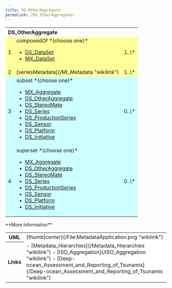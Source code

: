 ```yaml
---
title: DS OtherAggregate
permalink: /DS_OtherAggregate/
---
```


<table class="wikitable">
<tr>
<th colspan="3" align="left">
DS_OtherAggregate

</th>
</tr>
<tr bgcolor="FFFF99">
<td>
1

</td>
<td>
composedOf *(choose one)*

-   [DS_DataSet](/DS_DataSet "wikilink")
-   [MX_DataSet](/MX_DataSet "wikilink")

</td>
<td>
1..\*

</td>
</tr>
<tr bgcolor="FFFF99">
<td>
2

</td>
<td>
[seriesMetadata](/MI_Metadata "wikilink")

</td>
<td>
1..\*

</td>
</tr>
<tr bgcolor="CCFFFF">
<td>
3

</td>
<td>
subset *(choose one)*

-   [MX_Aggregate](/MX_Aggregate "wikilink")
-   [DS_OtherAggregate](/DS_OtherAggregate "wikilink")
-   [DS_StereoMate](/DS_StereoMate "wikilink")
-   [DS_Series](/DS_Series "wikilink")
-   [DS_ProductionSeries](/DS_ProductionSeries "wikilink")
-   [DS_Sensor](/DS_Sensor "wikilink")
-   [DS_Platform](/DS_Platform "wikilink")
-   [DS_Initiative](/DS_Initiative "wikilink")

</td>
<td>
0..\*

</td>
</tr>
<tr bgcolor="CCFFFF">
<td>
4

</td>
<td>
superset *(choose one)*

-   [MX_Aggregate](/MX_Aggregate "wikilink")
-   [DS_OtherAggregate](/DS_OtherAggregate "wikilink")
-   [DS_StereoMate](/DS_StereoMate "wikilink")
-   [DS_Series](/DS_Series "wikilink")
-   [DS_ProductionSeries](/DS_ProductionSeries "wikilink")
-   [DS_Sensor](/DS_Sensor "wikilink")
-   [DS_Platform](/DS_Platform "wikilink")
-   [DS_Initiative](/DS_Initiative "wikilink")
    </td>

<td>
0..\*

</td>
</tr>
</table>
**More Information**

<table class="wikitable">
<tr>
<th>
UML

</th>
<td bgcolor="FFFFFF">
[thumb|center](/File:MetadataApplication.png "wikilink")

</td>
</tr>
<tr>
<th>
Links

</th>
<td bgcolor="FFFFFF">
-   [Metadata_Hierarchies](/Metadata_Hierarchies "wikilink")
-   [ISO_Aggregation](/ISO_Aggregation "wikilink")
-   [Deep-ocean_Assessment_and_Reporting_of_Tsunamis](/Deep-ocean_Assessment_and_Reporting_of_Tsunamis "wikilink")

</table>

